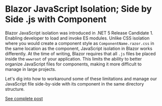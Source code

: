 # Blazor JavaScript Isolation; Side by Side .js with Component

Blazor JavaScript isolation was introduced in .NET 5 Release Candidate 1. Enabling developer to load and invoke ES modules. Unlike CSS isolation where you would create a component style as `ComponentName.razor.css` in the same location as the component, JavaScript isolation in Blazor works differently. At the time of writing, Blazor requires that all `.js` files be placed inside the `wwwroot` of your application. This limits the ability to better organize JavaScript files for components, making it more difficult to manage in large projects.

Let's dig into how to workaround some of these limitations and manage our JavaScript file side-by-side with its component in the same directory structure.

[See complete post](https://www.emekaemego.com/posts/blazor-component-js/)

